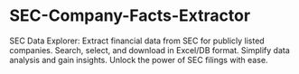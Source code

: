 # SEC-Company-Facts-Extractor
SEC Data Explorer: Extract financial data from SEC for publicly listed companies. Search, select, and download in Excel/DB format. Simplify data analysis and gain insights. Unlock the power of SEC filings with ease.
